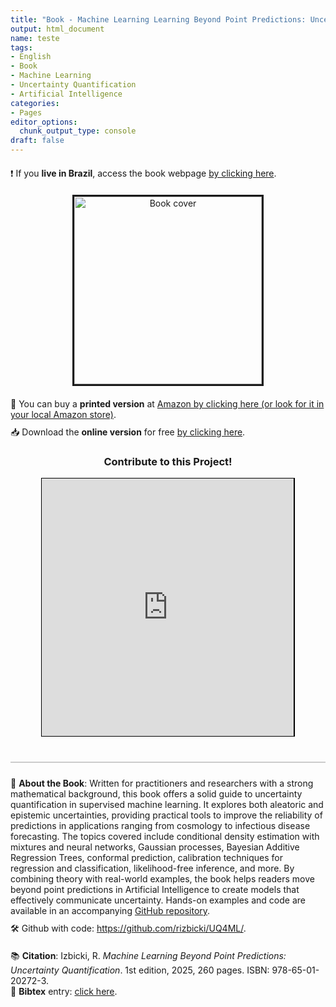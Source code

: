 ```yaml
---
title: "Book - Machine Learning Learning Beyond Point Predictions: Uncertainty Quantification"
output: html_document
name: teste
tags:
- English
- Book
- Machine Learning
- Uncertainty Quantification
- Artificial Intelligence
categories:
- Pages
editor_options: 
  chunk_output_type: console
draft: false
---
```


<!-- Google tag (gtag.js) -->
<script async src="https://www.googletagmanager.com/gtag/js?id=G-8F80C9P3HV"></script>
<script>
  window.dataLayer = window.dataLayer || [];
  function gtag(){dataLayer.push(arguments);}
  gtag('js', new Date());

  gtag('config', 'G-8F80C9P3HV');
</script>


<!-- Purchase Links -->
<div style="text-align: left; margin-top: 20px;">
❗ If you <strong>live in Brazil</strong>, access the book webpage <a href="../UQ4MLpt" target="_blank"> by clicking here</a>.
</div>


<!-- Centered Book Cover with Styling -->
<div style="text-align: center; margin-top: 20px;">
  <img src="../img/uq4ml_cover.png" alt="Book cover" width="300px" style="border: 3px solid;"/>
</div>

<!-- Purchase Links -->
<div style="text-align: left; margin-top: 20px;">
  📘 You can buy a <strong>printed version</strong> at <a href="https://www.amazon.com/Machine-Learning-Beyond-Point-Predictions/dp/6501202728/ref=sr_1_1?crid=13JP0RUNG8BLO&dib=eyJ2IjoiMSJ9.ZZH3VTT3-9t2_wXm5oAPiQ.ekxGkT7oPQNUfMrMTlYdw1oed8g06C_eYIkLnPCeKO0&dib_tag=se&keywords=izbicki+machine&qid=1737332462&sprefix=izbicki+machine%2Caps%2C234&sr=8-1" target="_blank">Amazon by clicking here (or look for it in your local Amazon store)</a>.
</div>

<!-- Download Online Version -->
<div style="text-align: left; margin-top: 10px;">
  📥 Download the <strong>online version</strong> for free <a href="../UQ4ML.pdf" target="_blank"> by clicking here</a>.
</div>



<!-- Contribute Section -->
<div style="text-align: center; margin-top: 20px;">
  <h3>Contribute to this Project!</h3>
  <iframe id='kofiframe' src='https://ko-fi.com/rizbicki/?hidefeed=true&widget=true&embed=true&preview=true' 
          style='border:none;width:80%;padding:1px;background:#000000;' height='412' 
          title='rizbicki'></iframe>
</div>

<!-- Ko-Fi Floating Chat Script -->
<script src='https://storage.ko-fi.com/cdn/scripts/overlay-widget.js'></script>
<script>
  kofiWidgetOverlay.draw('rizbicki', {
    'type': 'floating-chat',
    'floating-chat.donateButton.text': 'Support Me',
    'floating-chat.donateButton.background-color': '#00b9fe',
    'floating-chat.donateButton.text-color': '#fff'
  });
</script>

<!-- Citation Section -->
<div style="margin-top: 40px; padding: 2px; border-top: 2px solid #ccc;">
</div>



<div style="text-align: left; margin-top: 20px;">
  📖 <strong>About the Book</strong>: Written for practitioners and researchers with a strong mathematical background, this book offers a solid guide to uncertainty quantification in supervised machine learning. It explores both aleatoric and epistemic uncertainties, providing practical tools to improve the reliability of predictions in applications ranging from cosmology to infectious disease forecasting. The topics covered include conditional density estimation with mixtures and neural networks, Gaussian processes, Bayesian Additive Regression Trees, conformal prediction, calibration techniques for regression and classification, likelihood-free inference, and more. By combining theory with real-world examples, the book helps readers move beyond point predictions in Artificial Intelligence to create models that effectively communicate uncertainty. Hands-on examples and code are available in an accompanying <a href="https://github.com/rizbicki/UQ4ML/" target="_blank">GitHub repository</a>.
</div>

<!-- GitHub Repository -->
<div style="text-align: left; margin-top: 10px;">
  🛠️ Github with code: <a href="https://github.com/rizbicki/UQ4ML/" target="_blank">https://github.com/rizbicki/UQ4ML/</a>.
</div>

<div style="text-align: left; margin-top: 20px;">
  📚 <strong>Citation</strong>: Izbicki, R. <em>Machine Learning Beyond Point Predictions: Uncertainty Quantification</em>. 
  1st edition, 2025, 260 pages. ISBN: 978-65-01-20272-3.
  <br>
  📜     <strong>Bibtex</strong>  entry: <a href="../uq4ml.bib" target="_blank">click here</a>.
</div>
<br>

